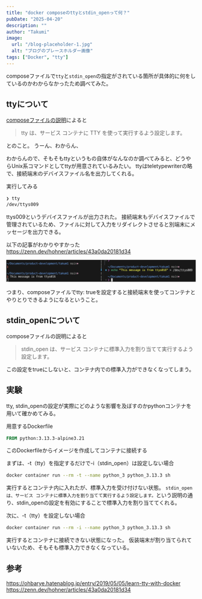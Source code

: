 ```yaml
---
title: "docker composeのttyとstdin_openって何？"
pubDate: "2025-04-20"
description: ""
author: "Takumi"
image:
  url: "/blog-placeholder-1.jpg"
  alt: "ブログのプレースホルダー画像"
tags: ["Docker", "tty"]
---
```


composeファイルで`tty`と`stdin_open`の指定がされている箇所が具体的に何をしているのかわからなかったため調べてみた。

## ttyについて
[composeファイルの説明](https://docs.docker.jp/compose/compose-file/index.html#tty)によると

>tty は、サービス コンテナに TTY を使って実行するよう設定します。

とのこと。
うーん、わからん、

わからんので、そもそもttyというもの自体がなんなのか調べてみると、どうやらUnix系コマンドとしてttyが用意されているみたい。
ttyはteletypewriterの略で、接続端末のデバイスファイル名を出力してくれる。

実行してみる

```bash
❯ tty
/dev/ttys009
```

ttys009というデバイスファイルが出力された。
接続端末もデバイスファイルで管理されているため、ファイルに対して入力をリダイレクトさせると別端末にメッセージを出力できる。

以下の記事がわかりやすかった
https://zenn.dev/hohner/articles/43a0da20181d34

![](../../assets/diff.png)

つまり、composeファイルでtty: trueを設定すると接続端末を使ってコンテナとやりとりできるようになるということ。

## stdin_openについて
composeファイルの説明によると

>stdin_open は、サービス コンテナに標準入力を割り当てて実行するよう設定します。

この設定をtrueにしないと、コンテナ内での標準入力ができなくなってしまう。

## 実験
tty, stdin_openの設定が実際にどのような影響を及ぼすのかpythonコンテナを用いて確かめてみる。

用意するDockerfile
```Dockerfile
FROM python:3.13.3-alpine3.21
```

このDockerfileからイメージを作成してコンテナに接続する

まずは、-t（tty）を指定するだけで-i（stdin_open）は設定しない場合

```bash
docker container run --rm -t --name python_3 python_3.13.3 sh
```

実行するとコンテナ内に入れたが、標準入力を受け付けない状態。
`stdin_open は、サービス コンテナに標準入力を割り当てて実行するよう設定します。`という説明の通り、stdin_openの設定を有効にすることで標準入力を割り当ててくれる。

次に、-t（tty）を設定しない場合
```bash
docker container run --rm -i --name python_3 python_3.13.3 sh
```

実行するとコンテナに接続できない状態になった。
仮装端末が割り当てられていないため、そもそも標準入力できなくなっている。


## 参考
https://ohbarye.hatenablog.jp/entry/2019/05/05/learn-tty-with-docker
https://zenn.dev/hohner/articles/43a0da20181d34
